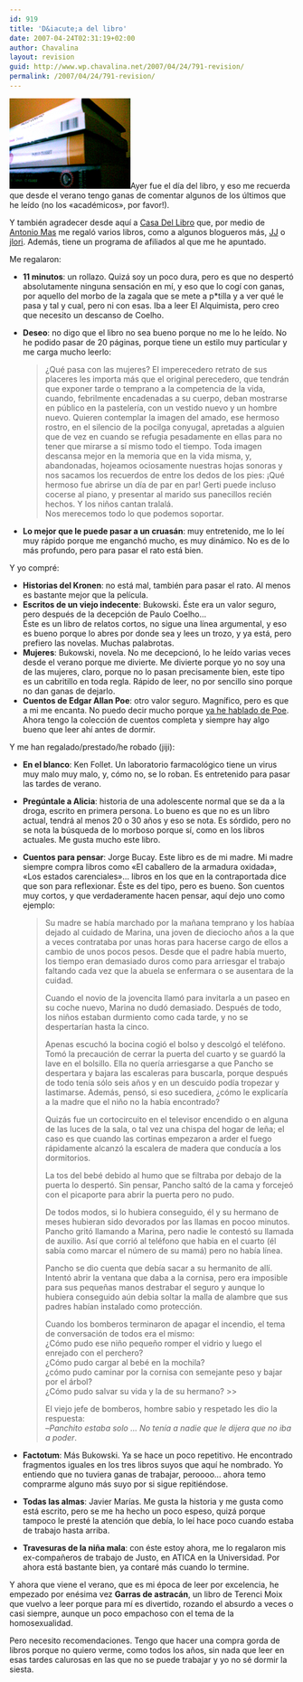 ```yaml
---
id: 919
title: 'D&iacute;a del libro'
date: 2007-04-24T02:31:19+02:00
author: Chavalina
layout: revision
guid: http://www.wp.chavalina.net/2007/04/24/791-revision/
permalink: /2007/04/24/791-revision/
---
```

<img class="imgizqda" src="/imagenes/fotos/dia-del-libro-07.jpg" alt="Casa Del Libro me regal&oacute; estos cuatro hace un par de meses" />Ayer fue el d&iacute;a del libro, y eso me recuerda que desde el verano tengo ganas de comentar algunos de los &uacute;ltimos que he le&iacute;do (no los «acad&eacute;micos», por favor!).

Y tambi&eacute;n agradecer desde aqu&iacute; a [Casa Del Libro](http://www.casadellibro.com/homeAfiliado?ca=1467) que, por medio de [Antonio Mas](http://trabajarsinconexion.com/) me regal&oacute; varios libros, como a algunos blogueros m&aacute;s, [JJ](http://atalaya.blogalia.com/historias/45981) o [jlori](http://www.ecuaderno.com/2006/12/07/diccionario-combinatorio-practico-del-espanol-contemporaneo/). Adem&aacute;s, tiene un programa de afiliados al que me he apuntado.

Me regalaron:

  * **11 minutos**: un rollazo. Quiz&aacute; soy un poco dura, pero es que no despert&oacute; absolutamente ninguna sensaci&oacute;n en m&iacute;, y eso que lo cog&iacute; con ganas, por aquello del morbo de la zagala que se mete a p*tilla y a ver qu&eacute; le pasa y tal y cual, pero ni con esas. Iba a leer El Alquimista, pero creo que necesito un descanso de Coelho. 
  * **Deseo**: no digo que el libro no sea bueno porque no me lo he le&iacute;do. No he podido pasar de 20 p&aacute;ginas, porque tiene un estilo muy particular y me carga mucho leerlo:  
    > &iquest;Qu&eacute; pasa con las mujeres? El imperecedero retrato de sus placeres les importa m&aacute;s que el original perecedero, que tendr&aacute;n que exponer tarde o temprano a la competencia de la vida, cuando, febrilmente encadenadas a su cuerpo, deban mostrarse en p&uacute;blico en la pasteler&iacute;a, con un vestido nuevo y un hombre nuevo. Quieren contemplar la imagen del amado, ese hermoso rostro, en el silencio de la pocilga conyugal, apretadas a alguien que de vez en cuando se refugia pesadamente en ellas para no tener que mirarse a s&iacute; mismo todo el tiempo. Toda imagen descansa mejor en la memoria que en la vida misma, y, abandonadas, hojeamos ociosamente nuestras hojas sonoras y nos sacamos los recuerdos de entre los dedos de los pies: &iexcl;Qu&eacute; hermoso fue abrirse un d&iacute;a de par en par! Gerti puede incluso cocerse al piano, y presentar al marido sus panecillos reci&eacute;n hechos. Y los ni&ntilde;os cantan tralal&aacute;.  
    > Nos merecemos todo lo que podemos soportar. 

  * **Lo mejor que le puede pasar a un cruas&aacute;n**: muy entretenido, me lo le&iacute; muy r&aacute;pido porque me enganch&oacute; mucho, es muy din&aacute;mico. No es de lo m&aacute;s profundo, pero para pasar el rato est&aacute; bien. 

Y yo compr&eacute;: 

  * **Historias del Kronen**: no est&aacute; mal, tambi&eacute;n para pasar el rato. Al menos es bastante mejor que la pel&iacute;cula. 
  * **Escritos de un viejo indecente**: Bukowski. &Eacute;ste era un valor seguro, pero despu&eacute;s de la decepci&oacute;n de Paulo Coelho&#8230;  
    &Eacute;ste es un libro de relatos cortos, no sigue una l&iacute;nea argumental, y eso es bueno porque lo abres por donde sea y lees un trozo, y ya est&aacute;, pero prefiero las novelas. Muchas palabrotas.
  * **Mujeres**: Bukowski, novela. No me decepcion&oacute;, lo he le&iacute;do varias veces desde el verano porque me divierte. Me divierte porque yo no soy una de las mujeres, claro, porque no lo pasan precisamente bien, este tipo es un cabritillo en toda regla. R&aacute;pido de leer, no por sencillo sino porque no dan ganas de dejarlo. 
  * **Cuentos de Edgar Allan Poe**: otro valor seguro. Magn&iacute;fico, pero es que a mi me encanta. No puedo decir mucho porque [ya he hablado de Poe](http://chavalina.net/comentar.php?idpost=20&q=poe). Ahora tengo la colecci&oacute;n de cuentos completa y siempre hay algo bueno que leer ah&iacute; antes de dormir. 

Y me han regalado/prestado/he robado (jiji): 

  * **En el blanco**: Ken Follet. Un laboratorio farmacol&oacute;gico tiene un virus muy malo muy malo, y, c&oacute;mo no, se lo roban. Es entretenido para pasar las tardes de verano. 
  * **Preg&uacute;ntale a Alicia**: historia de una adolescente normal que se da a la droga, escrito en primera persona. Lo bueno es que no es un libro actual, tendr&aacute; al menos 20 o 30 a&ntilde;os y eso se nota. Es s&oacute;rdido, pero no se nota la b&uacute;squeda de lo morboso porque s&iacute;, como en los libros actuales. Me gusta mucho este libro. 
  * **Cuentos para pensar**: Jorge Bucay. Este libro es de mi madre. Mi madre siempre compra libros como «El caballero de la armadura oxidada», «Los estados carenciales»&#8230; libros en los que en la contraportada dice que son para reflexionar. &Eacute;ste es del tipo, pero es bueno. Son cuentos muy cortos, y que verdaderamente hacen pensar, aqu&iacute; dejo uno como ejemplo:  
    > Su madre se hab&iacute;a marchado por la ma&ntilde;ana temprano y los hab&iacute;aa dejado al cuidado de Marina, una joven de dieciocho a&ntilde;os a la que a veces contrataba por unas horas para hacerse cargo de ellos a cambio de unos pocos pesos. Desde que el padre hab&iacute;a muerto, los tiempo eran demasiado duros como para arriesgar el trabajo faltando cada vez que la abuela se enfermara o se ausentara de la cuidad.
    > 
    > Cuando el novio de la jovencita llam&oacute; para invitarla a un paseo en su coche nuevo, Marina no dud&oacute; demasiado. Despu&eacute;s de todo, los ni&ntilde;os estaban durmiento como cada tarde, y no se despertar&iacute;an hasta la cinco.
    > 
    > Apenas escuch&oacute; la bocina cogi&oacute; el bolso y descolg&oacute; el tel&eacute;fono. Tom&oacute; la precauci&oacute;n de cerrar la puerta del cuarto y se guard&oacute; la lave en el bolsillo. Ella no quer&iacute;a arriesgarse a que Pancho se despertara y bajara las escaleras para buscarla, porque despu&eacute;s de todo ten&iacute;a s&oacute;lo seis a&ntilde;os y en un descuido pod&iacute;a tropezar y lastimarse. Adem&aacute;s, pens&oacute;, si eso sucediera, &iquest;c&oacute;mo le explicar&iacute;a a la madre que el ni&ntilde;o no la hab&iacute;a encontrado?
    > 
    > Quiz&aacute;s fue un cortocircuito en el televisor encendido o en alguna de las luces de la sala, o tal vez una chispa del hogar de le&ntilde;a; el caso es que cuando las cortinas empezaron a arder el fuego r&aacute;pidamente alcanz&oacute; la escalera de madera que conduc&iacute;a a los dormitorios.
    > 
    > La tos del beb&eacute; debido al humo que se filtraba por debajo de la puerta lo despert&oacute;. Sin pensar, Pancho salt&oacute; de la cama y forceje&oacute; con el picaporte para abrir la puerta pero no pudo.
    > 
    > De todos modos, si lo hubiera conseguido, &eacute;l y su hermano de meses hubieran sido devorados por las llamas en pocoo minutos. Pancho grit&oacute; llamando a Marina, pero nadie le contest&oacute; su llamada de auxilio. As&iacute; que corri&oacute; al tel&eacute;fono que habia en el cuarto (&eacute;l sab&iacute;a como marcar el n&uacute;mero de su mam&aacute;) pero no hab&iacute;a l&iacute;nea.
    > 
    > Pancho se dio cuenta que deb&iacute;a sacar a su hermanito de all&iacute;. Intent&oacute; abrir la ventana que daba a la cornisa, pero era imposible para sus peque&ntilde;as manos destrabar el seguro y aunque lo hubiera conseguido a&uacute;n debia soltar la malla de alambre que sus padres hab&iacute;an instalado como protecci&oacute;n.
    > 
    > Cuando los bomberos terminaron de apagar el incendio, el tema de conversaci&oacute;n de todos era el mismo:  
    > &iquest;C&oacute;mo pudo ese ni&ntilde;o peque&ntilde;o romper el vidrio y luego el enrejado con el perchero?  
    > &iquest;C&oacute;mo pudo cargar al beb&eacute; en la mochila?  
    > &iquest;c&oacute;mo pudo caminar por la cornisa con semejante peso y bajar por el &aacute;rbol?  
    > &iquest;C&oacute;mo pudo salvar su vida y la de su hermano? >> 
    > 
    > El viejo jefe de bomberos, hombre sabio y respetado les dio la respuesta:  
    > &#8211;_Panchito estaba solo &#8230; No ten&iacute;a a nadie que le dijera que no iba a poder_. 

  * **Factotum**: M&aacute;s Bukowski. Ya se hace un poco repetitivo. He encontrado fragmentos iguales en los tres libros suyos que aqu&iacute; he nombrado. Yo entiendo que no tuviera ganas de trabajar, peroooo&#8230; ahora temo comprarme alguno m&aacute;s suyo por si sigue repiti&eacute;ndose. 
  * **Todas las almas**: Javier Mar&iacute;as. Me gusta la historia y me gusta como est&aacute; escrito, pero se me ha hecho un poco espeso, quiz&aacute; porque tampoco le prest&eacute; la atenci&oacute;n que deb&iacute;a, lo le&iacute; hace poco cuando estaba de trabajo hasta arriba. 
  * **Travesuras de la ni&ntilde;a mala**: con &eacute;ste estoy ahora, me lo regalaron mis ex-compa&ntilde;eros de trabajo de Justo, en ATICA en la Universidad. Por ahora est&aacute; bastante bien, ya contar&eacute; m&aacute;s cuando lo termine. 

Y ahora que viene el verano, que es mi &eacute;poca de leer por excelencia, he empezado por en&eacute;sima vez **Garras de astrac&aacute;n**, un libro de Terenci Moix que vuelvo a leer porque para m&iacute; es divertido, rozando el absurdo a veces o casi siempre, aunque un poco empachoso con el tema de la homosexualidad. 

Pero necesito recomendaciones. Tengo que hacer una compra gorda de libros porque no quiero verme, como todos los a&ntilde;os, sin nada que leer en esas tardes calurosas en las que no se puede trabajar y yo no s&eacute; dormir la siesta.